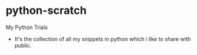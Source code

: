 # python-scratch
My Python Trials
   - It's the collection of all my snippets in python which i like to share with public.
